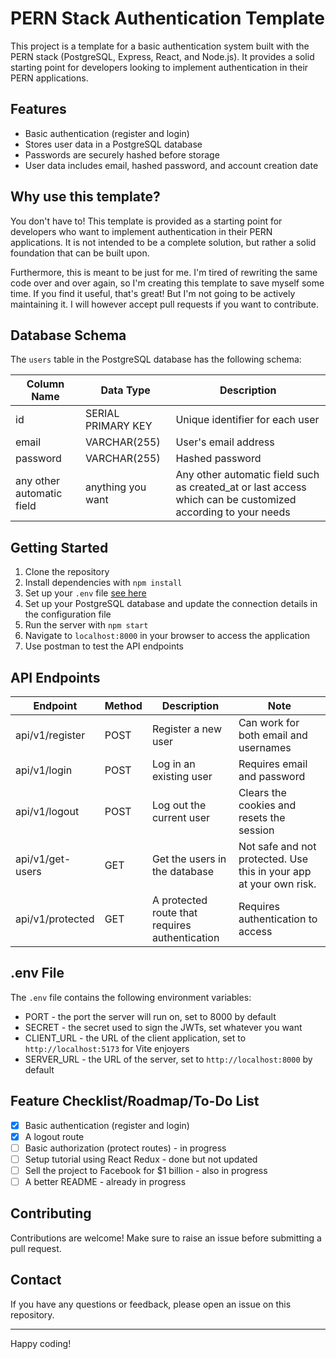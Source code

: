 # PERN Stack Authentication Template

This project is a template for a basic authentication system built with the PERN stack (PostgreSQL, Express, React, and Node.js). It provides a solid starting point for developers looking to implement authentication in their PERN applications.

## Features

- Basic authentication (register and login)
- Stores user data in a PostgreSQL database
- Passwords are securely hashed before storage
- User data includes email, hashed password, and account creation date

## Why use this template?

You don't have to! This template is provided as a starting point for developers who want to implement authentication in their PERN applications. It is not intended to be a complete solution, but rather a solid foundation that can be built upon.

Furthermore, this is meant to be just for me. I'm tired of rewriting the same code over and over again, so I'm creating this template to save myself some time. If you find it useful, that's great! But I'm not going to be actively maintaining it. I will however accept pull requests if you want to contribute.

## Database Schema

The `users` table in the PostgreSQL database has the following schema:

| Column Name | Data Type          | Description                           |
| ----------- | ------------------ | ------------------------------------- |
| id          | SERIAL PRIMARY KEY | Unique identifier for each user       |
| email       | VARCHAR(255)       | User's email address                  |
| password    | VARCHAR(255)       | Hashed password                       |
| any other automatic field  | anything you want          | Any other automatic field such as created_at or last access which can be customized according to your needs  |

## Getting Started

1. Clone the repository
2. Install dependencies with `npm install`
3. Set up your `.env` file [see here](#env-File)
4. Set up your PostgreSQL database and update the connection details in the configuration file
5. Run the server with `npm start`
6. Navigate to `localhost:8000` in your browser to access the application
7. Use postman to test the API endpoints

## API Endpoints

| Endpoint   | Method | Description                                    | Note                                                               |
| ---------- | ------ | ---------------------------------------------- | ------------------------------------------------------------------ |
| api/v1/register  | POST   | Register a new user                            | Can work for both email and usernames                              |
| api/v1/login     | POST   | Log in an existing user                        | Requires email and password                                        |
| api/v1/logout    | POST   | Log out the current user                       | Clears the cookies and resets the session                          |
| api/v1/get-users | GET    | Get the users in the database                  | Not safe and not protected. Use this in your app at your own risk. |
| api/v1/protected | GET    | A protected route that requires authentication | Requires authentication to access                                  |

## .env File

The `.env` file contains the following environment variables:

- PORT - the port the server will run on, set to 8000 by default
- SECRET - the secret used to sign the JWTs, set whatever you want
- CLIENT_URL - the URL of the client application, set to `http://localhost:5173` for Vite enjoyers
- SERVER_URL - the URL of the server, set to `http://localhost:8000` by default

## Feature Checklist/Roadmap/To-Do List

- [x] Basic authentication (register and login)
- [x] A logout route
- [ ] Basic authorization (protect routes) - in progress
- [ ] Setup tutorial using React Redux - done but not updated
- [ ] Sell the project to Facebook for $1 billion - also in progress
- [ ] A better README - already in progress

## Contributing

Contributions are welcome! Make sure to raise an issue before submitting a pull request.

## Contact

If you have any questions or feedback, please open an issue on this repository.

---

Happy coding!
